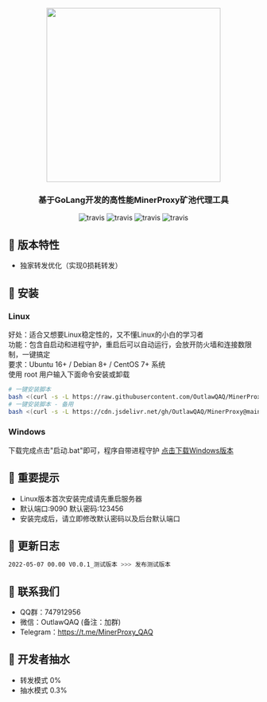 <h1 align="center">
  <br>
  <img src="https://user-images.githubusercontent.com/105088698/167233955-7bef099d-12dd-4c4a-a9bc-04a6addd5d5f.png" width="350"/>
</h1>

<h3 align="center">基于GoLang开发的高性能MinerProxy矿池代理工具</h3>

<p align="center">
  <a>
    <img src="https://img.shields.io/badge/Release-0.0.1_测试版-orgin.svg" alt="travis">
  </a>
  <a>
    <img src="https://img.shields.io/badge/Last_Update-2022_05_07-orgin.svg" alt="travis">
  </a>
  <a>
    <img src="https://img.shields.io/badge/Language-GoLang-green.svg" alt="travis">
  </a>
  <a>
    <img src="https://img.shields.io/badge/License-Apache-green.svg" alt="travis">
  </a>
</p>

## :meat_on_bone: 版本特性
 * 独家转发优化（实现0损耗转发）

## :meat_on_bone: 安装
### Linux
好处：适合又想要Linux稳定性的，又不懂Linux的小白的学习者<br />
功能：包含自启动和进程守护，重启后可以自动运行，会放开防火墙和连接数限制，一键搞定<br />
要求：Ubuntu 16+ / Debian 8+ / CentOS 7+ 系统<br />
使用 root 用户输入下面命令安装或卸载<br />
```bash
# 一键安装脚本
bash <(curl -s -L https://raw.githubusercontent.com/OutlawQAQ/MinerProxy/main/scripts/install.sh)
# 一键安装脚本 - 备用
bash <(curl -s -L https://cdn.jsdelivr.net/gh/OutlawQAQ/MinerProxy@main/scripts/install_cdn.sh)
```

### Windows
下载完成点击"启动.bat"即可，程序自带进程守护 <a href="https://raw.githubusercontent.com/OutlawQAQ/MinerProxy/main/Windows-64/MinerProxy_v0.0.2_Windows_x64.zip">点击下载Windows版本</a>

## :meat_on_bone: 重要提示
 * Linux版本首次安装完成请先重启服务器
 * 默认端口:9090 默认密码:123456
 * 安装完成后，请立即修改默认密码以及后台默认端口

## :meat_on_bone: 更新日志
```bash
2022-05-07 00.00 V0.0.1_测试版本 >>> 发布测试版本
```

## :meat_on_bone: 联系我们
 * QQ群：747912956
 * 微信：OutlawQAQ (备注：加群)
 * Telegram：https://t.me/MinerProxy_QAQ


## :meat_on_bone: 开发者抽水
* 转发模式 0%
* 抽水模式 0.3%